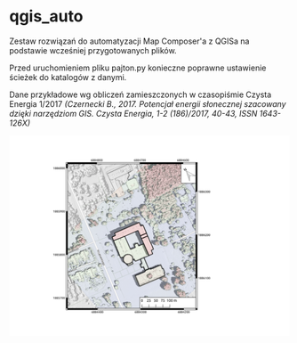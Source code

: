 # qgis_auto

Zestaw rozwiązań do automatyzacji Map Composer'a z QGISa na podstawie wcześniej przygotowanych plików.

Przed uruchomieniem pliku pajton.py konieczne poprawne ustawienie ścieżek do katalogów z danymi.

Dane przykładowe wg obliczeń zamieszczonych w czasopiśmie Czysta Energia 1/2017 
*(Czernecki B., 2017. Potencjał energii słonecznej szacowany dzięki narzędziom GIS. Czysta Energia, 1-2 (186)/2017, 40-43, ISSN 1643-126X)*


![alt text](https://raw.githubusercontent.com/bczernecki/qgis_auto/master/obraz_wyjsciowy.png "smosarski")